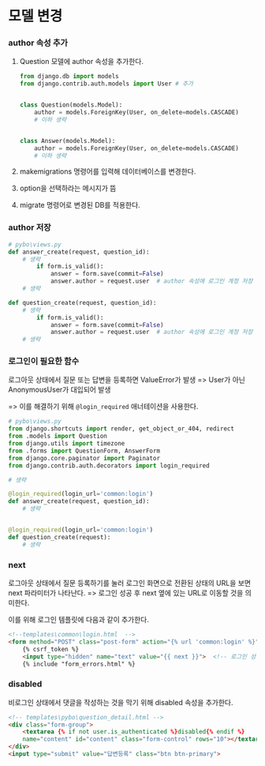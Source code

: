 # 모델 변경

### author 속성 추가

1. Question 모델에 author 속성을 추가한다.

   ```python
   from django.db import models
   from django.contrib.auth.models import User # 추가
   
   
   class Question(models.Model):
       author = models.ForeignKey(User, on_delete=models.CASCADE)
       # 이하 생략
   
   
   class Answer(models.Model):
       author = models.ForeignKey(User, on_delete=models.CASCADE)
       # 이하 생략
   ```

2. makemigrations 명령어를 입력해 데이터베이스를 변경한다.

3. option을 선택하라는 메시지가 뜸
   
4. migrate 명령어로 변경된 DB를 적용한다.

### author 저장

```python
# pybo\views.py
def answer_create(request, question_id):
    # 생략
        if form.is_valid():
            answer = form.save(commit=False)
            answer.author = request.user  # author 속성에 로그인 계정 저장
	# 생략

def question_create(request, question_id):
    # 생략
        if form.is_valid():
            answer = form.save(commit=False)
            answer.author = request.user  # author 속성에 로그인 계정 저장
	# 생략       
```

### 로그인이 필요한 함수

로그아웃 상태에서 질문 또는 답변을 등록하면 ValueError가 발생 => User가 아닌 AnonymousUser가 대입되어 발생

=> 이를 해결하기 위해 `@login_required` 애너테이션을 사용한다.

```python
# pybo\views.py
from django.shortcuts import render, get_object_or_404, redirect
from .models import Question
from django.utils import timezone
from .forms import QuestionForm, AnswerForm
from django.core.paginator import Paginator
from django.contrib.auth.decorators import login_required

# 생략

@login_required(login_url='common:login')
def answer_create(request, question_id):
    # 생략


@login_required(login_url='common:login')
def question_create(request):
	# 생략
```

### next

로그아웃 상태에서 질문 등록하기를 눌러 로그인 화면으로 전환된 상태의 URL을 보면 next 파라미터가 나타난다. => 로그인 성공 후 next 옆에 있는 URL로 이동할 것을 의미한다. 

이를 위해 로그인 템플릿에 다음과 같이 추가한다.

```html
<!--templates\common\login.html  -->
<form method="POST" class="post-form" action="{% url 'common:login' %}">
    {% csrf_token %}
    <input type="hidden" name="text" value="{{ next }}">  <!-- 로그인 성공 후 이동되는 URL -->
    {% include "form_errors.html" %}
```

### disabled

비로그인 상태에서 댓글을 작성하는 것을 막기 위해 disabled 속성을 추가한다.

```html
<!-- templates\pybo\question_detail.html -->
<div class="form-group">
    <textarea {% if not user.is_authenticated %}disabled{% endif %}
    name="content" id="content" class="form-control" rows="10"></textarea>
</div>
<input type="submit" value="답변등록" class="btn btn-primary">
```

